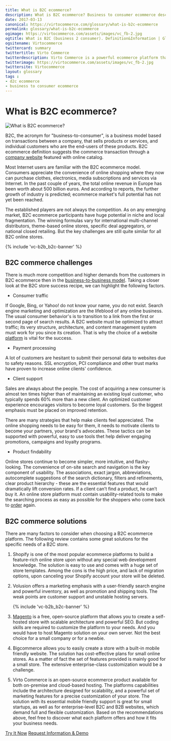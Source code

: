 ```yaml
--- 
title: What is B2C ecommerce?
description: What is B2C ecommerce? Business to consumer ecommerce description
date: 2017-03-13 
canonical: https://virtocommerce.com/glossary/what-is-b2c-ecommerce 
permalink: glossary/what-is-b2c-ecommerce
ogimage: https://virtocommerce.com/assets/images/vc_fb-2.jpg
ogtitle: What is B2C (business 2 consumer). Definition&Information | Glossary Virto Commerce.
ogsitename: Virtocommerce
twittercard: summary
twittertitle: Virto Commerce
twitterdescription: Virto Commerce is a powerful ecommerce platform that includes everything you need to create an online store and sell online. Try it free with Free Community License
twitterimage: https://virtocommerce.com/assets/images/vc_fb-2.jpg
twittersite: Virtocommerce
layout: glossary
tags :
- d2c ecommerce
- business to consumer ecommerce
---
```

<div class="business-cnt">
    <div class="head __cart">
        <h1 class="title">What is B2C ecommerce?</h1>
    </div>
    <img alt="What is B2C ecommerce?" src="assets/images/what-is-b2c-ecommerce.jpg"/>
    <p class="text">B2C, the acronym for "business-to-consumer", is a business model based on transactions between a company, that sells products or services, and individual customers who are the end-users of these products. B2C ecommerce definition suggests the commerce transaction through a <a href="{{ '/glossary/best-ecommerce-platforms' | absolute_url }}"> company website</a> featured with online catalog.
    </p>
    <p class="text">Most Internet users are familiar with the B2C ecommerce model. Consumers appreciate the convenience of online shopping where they now can purchase
        clothes, electronics, media subscriptions and services via Internet. In the past couple of years,
        the total online revenue in Europe has been worth about 500 billion euros. And according to reports, the further growth
        of industry is predicted; ecommerce market's full potential has not yet been reached.
    </p>
    <p class="text">
        The established players are not always the competition. As on any emerging market, B2C ecommerce participants have
        huge potential in niche and local fragmentation. The winning formulas vary for international multi-channel distributors,
        theme-based online stores, specific deal aggregators, or national closed retailing. But the key challenges are still quite similar for all B2C
        online stores.
    </p>
    {% include 'vc-b2b_b2c-banner' %}
    <h2>B2C commerce challenges</h2>
    <p class="text">
        There is much more competition and higher demands from the customers in B2C ecommerce then in the <a href="{{ '/glossary/what-is-b2b-ecommerce' | absolute_url }}">business-to-business model</a>. Taking a closer look at the B2C store success recipe, we can highlight the following factors.
    </p>
    <ul>
        <li>Consumer traffic</li>
    </ul>
    <p class="text">
        If Google, Bing, or Yahoo! do not know your name, you do not exist. Search engine marketing and optimization are the lifeblood of any online business. The usual consumer behavior's is to transition to a link from the first or second page of search results. A B2C website must be optimized to attract traffic; its very structure, architecture, and content management system must work for you since its creation. That is why the choice of a website <a href="{{ '/glossary/best-ecommerce-platforms' | absolute_url }}">platform</a> is vital for the success.
    </p>
    <ul>
        <li> Payment processing </li>
    </ul>
    <p class="text">
        A lot of customers are hesitant to submit their personal data to websites due to safety reasons. SSL encryption, PCI compliance
        and other trust marks have proven to increase online clients' confidence.
    </p>
    <ul>
        <li> Client support</li>
    </ul>
    <p class="text">
        Sales are always about the people. The cost of acquiring a new consumer is almost ten times higher than of maintaining an existing loyal customer, who typically spends 60% more than a new client. An optimized customer experience encourages visitors to become loyal customers. So the biggest emphasis must be placed on improved retention.
    </p>
    <p class="text">
        There are many strategies that help make clients feel appreciated. The online shopping needs to be easy for them, it needs to motivate clients to become your partners, your brand's advocates. These tactics can be supported with powerful, easy to use tools thet help deliver engaging promotions, campaigns and loyalty programs.
    </p>
    <ul>
        <li>Product findability</li>
    </ul>
    <p class="text">
        Online stores continue to become simpler, more intuitive, and flashy-looking. The convenience of on-site search and navigation is the key component of usability.
        The associations, exact jargon, abbreviations, autocomplete suggestions of the search dictionary, filters and
        refinements, clear product hierarchy - these are the essential features that would dramatically lift conversion rates. If
        a client can’t find a product, he can’t buy it. An online store platform must contain usability-related
        tools to make the searching process as easy as possible for the shoppers who come back to <a href="{{ '/glossary/order-processing-software' | absolute_url }}"> order</a> again.
    </p>
    <h2>B2C commerce solutions</h2>
    <p class="text">
        There are many factors to consider when choosing a B2C ecommerce platform. The following review contains some great solutions for the specific needs of a B2C store.
    </p>
    <ol class="text">
        <li>
            <p>
                Shopify is one of the most popular ecommerce platforms to build a feature-rich online store upon without any special
                web development knowledge. The solution is easy to use and comes with a huge set of store templates. Among the cons
                is the high price, and lack of migration options, upon canceling your Shopify account your store will be deleted.
            </p>
        </li>
        <li>
            <p>
                Volusion offers a marketing emphasis with a user-friendly search engine and powerful inventory, as well as promotion
                and shipping tools. The weak points are customer support and unstable hosting servers.
            </p>
        </li>
        {% include 'vc-b2b_b2c-banner' %}
        <li>
            <p>
                <a href="{{ '/glossary/magento-alternatives' | absolute_url }}">Magento</a> is a free, open-source platform that allows you to create a self-hosted store with scalable architecture
                and powerful SEO. But coding skills are required to customize the platform to your needs. And you would have
                to host Magento solution on your own server. Not the best choice for a small company or for a newbie.
            </p>
        </li>
        <li>
            <p>
                Bigcommerce allows you to easily create a store with a built-in mobile friendly website. The solution has cost-effective
                plans for small online stores. As a matter of fact the set of features provided is mainly good for a small store.
                The extensive enterprise-class customization would be a challenge.
            </p>
        </li>
        <li>
            <p>
                Virto Commerce is an open-source ecommerce product available for both on-premise and cloud-based hosting. The
                platforms capabilities include the architecture designed for scalability, and a powerful set of marketing
                features for a precise customization of your store. The solution with its essential mobile friendly support is great for small startups, as well as for enterprise-level B2C and B2B websites, which demand full and flexible customization.
                Based on the recommendations above, feel free to discover what each platform offers and how it fits your
                business needs.
            </p>
        </li>
    </ol>
    <div class="buttons">
        <a class="button fill" href="/try-now">Try It Now</a>
        <a class="button fill" href="/contact-us">Request Information &amp; Demo</a>
    </div>
</div>
